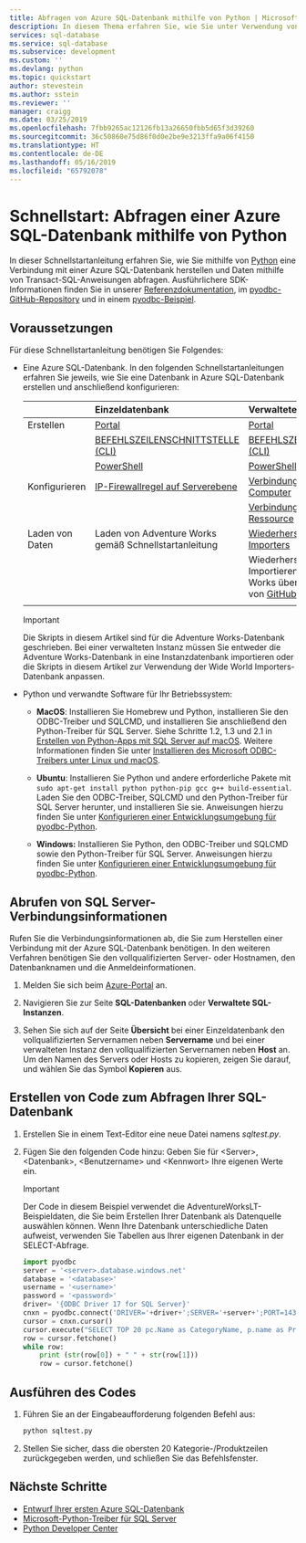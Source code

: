 ```yaml
---
title: Abfragen von Azure SQL-Datenbank mithilfe von Python | Microsoft-Dokumentation
description: In diesem Thema erfahren Sie, wie Sie unter Verwendung von Python ein Programm erstellen, das eine Verbindung mit einer Azure SQL-Datenbank herstellt und sie mithilfe von Transact-SQL-Anweisungen abfragt.
services: sql-database
ms.service: sql-database
ms.subservice: development
ms.custom: ''
ms.devlang: python
ms.topic: quickstart
author: stevestein
ms.author: sstein
ms.reviewer: ''
manager: craigg
ms.date: 03/25/2019
ms.openlocfilehash: 7fbb9265ac12126fb13a26650fbb5d65f3d39260
ms.sourcegitcommit: 36c50860e75d86f0d0e2be9e3213ffa9a06f4150
ms.translationtype: HT
ms.contentlocale: de-DE
ms.lasthandoff: 05/16/2019
ms.locfileid: "65792078"
---
```

# <a name="quickstart-use-python-to-query-an-azure-sql-database"></a>Schnellstart: Abfragen einer Azure SQL-Datenbank mithilfe von Python

 In dieser Schnellstartanleitung erfahren Sie, wie Sie mithilfe von [Python](https://python.org) eine Verbindung mit einer Azure SQL-Datenbank herstellen und Daten mithilfe von Transact-SQL-Anweisungen abfragen. Ausführlichere SDK-Informationen finden Sie in unserer [Referenzdokumentation](https://docs.microsoft.com/python/api/overview/azure/sql), im [pyodbc-GitHub-Repository](https://github.com/mkleehammer/pyodbc/wiki/) und in einem [pyodbc-Beispiel](https://github.com/mkleehammer/pyodbc/wiki/Getting-started).

## <a name="prerequisites"></a>Voraussetzungen

Für diese Schnellstartanleitung benötigen Sie Folgendes:

- Eine Azure SQL-Datenbank. In den folgenden Schnellstartanleitungen erfahren Sie jeweils, wie Sie eine Datenbank in Azure SQL-Datenbank erstellen und anschließend konfigurieren:

  || Einzeldatenbank | Verwaltete Instanz |
  |:--- |:--- |:---|
  | Erstellen| [Portal](sql-database-single-database-get-started.md) | [Portal](sql-database-managed-instance-get-started.md) |
  || [BEFEHLSZEILENSCHNITTSTELLE (CLI)](scripts/sql-database-create-and-configure-database-cli.md) | [BEFEHLSZEILENSCHNITTSTELLE (CLI)](https://medium.com/azure-sqldb-managed-instance/working-with-sql-managed-instance-using-azure-cli-611795fe0b44) |
  || [PowerShell](scripts/sql-database-create-and-configure-database-powershell.md) | [PowerShell](scripts/sql-database-create-configure-managed-instance-powershell.md) |
  | Konfigurieren | [IP-Firewallregel auf Serverebene](sql-database-server-level-firewall-rule.md)| [Verbindung von einem virtuellen Computer](sql-database-managed-instance-configure-vm.md)|
  |||[Verbindung von einer lokalen Ressource](sql-database-managed-instance-configure-p2s.md)
  |Laden von Daten|Laden von Adventure Works gemäß Schnellstartanleitung|[Wiederherstellen von Wide World Importers](sql-database-managed-instance-get-started-restore.md)
  |||Wiederherstellen oder Importieren von Adventure Works über eine [BACPAC-Datei](sql-database-import.md) von [GitHub](https://github.com/Microsoft/sql-server-samples/tree/master/samples/databases/adventure-works)|
  |||

  > [!IMPORTANT]
  > Die Skripts in diesem Artikel sind für die Adventure Works-Datenbank geschrieben. Bei einer verwalteten Instanz müssen Sie entweder die Adventure Works-Datenbank in eine Instanzdatenbank importieren oder die Skripts in diesem Artikel zur Verwendung der Wide World Importers-Datenbank anpassen.
  
- Python und verwandte Software für Ihr Betriebssystem:
  
  - **MacOS**: Installieren Sie Homebrew und Python, installieren Sie den ODBC-Treiber und SQLCMD, und installieren Sie anschließend den Python-Treiber für SQL Server. Siehe Schritte 1.2, 1.3 und 2.1 in [Erstellen von Python-Apps mit SQL Server auf macOS](https://www.microsoft.com/sql-server/developer-get-started/python/mac/). Weitere Informationen finden Sie unter [Installieren des Microsoft ODBC-Treibers unter Linux und macOS](https://docs.microsoft.com/sql/connect/odbc/linux-mac/installing-the-microsoft-odbc-driver-for-sql-server).

  - **Ubuntu**: Installieren Sie Python und andere erforderliche Pakete mit `sudo apt-get install python python-pip gcc g++ build-essential`. Laden Sie den ODBC-Treiber, SQLCMD und den Python-Treiber für SQL Server herunter, und installieren Sie sie. Anweisungen hierzu finden Sie unter [Konfigurieren einer Entwicklungsumgebung für pyodbc-Python](/sql/connect/python/pyodbc/step-1-configure-development-environment-for-pyodbc-python-development#linux).

  - **Windows:** Installieren Sie Python, den ODBC-Treiber und SQLCMD sowie den Python-Treiber für SQL Server. Anweisungen hierzu finden Sie unter [Konfigurieren einer Entwicklungsumgebung für pyodbc-Python](/sql/connect/python/pyodbc/step-1-configure-development-environment-for-pyodbc-python-development#windows).

## <a name="get-sql-server-connection-information"></a>Abrufen von SQL Server-Verbindungsinformationen

Rufen Sie die Verbindungsinformationen ab, die Sie zum Herstellen einer Verbindung mit der Azure SQL-Datenbank benötigen. In den weiteren Verfahren benötigen Sie den vollqualifizierten Server- oder Hostnamen, den Datenbanknamen und die Anmeldeinformationen.

1. Melden Sie sich beim [Azure-Portal](https://portal.azure.com/) an.

2. Navigieren Sie zur Seite **SQL-Datenbanken** oder **Verwaltete SQL-Instanzen**.

3. Sehen Sie sich auf der Seite **Übersicht** bei einer Einzeldatenbank den vollqualifizierten Servernamen neben **Servername** und bei einer verwalteten Instanz den vollqualifizierten Servernamen neben **Host** an. Um den Namen des Servers oder Hosts zu kopieren, zeigen Sie darauf, und wählen Sie das Symbol **Kopieren** aus.

## <a name="create-code-to-query-your-sql-database"></a>Erstellen von Code zum Abfragen Ihrer SQL-Datenbank 

1. Erstellen Sie in einem Text-Editor eine neue Datei namens *sqltest.py*.  
   
1. Fügen Sie den folgenden Code hinzu: Geben Sie für \<Server>, \<Datenbank>, \<Benutzername> und \<Kennwort> Ihre eigenen Werte ein.
   
   >[!IMPORTANT]
   >Der Code in diesem Beispiel verwendet die AdventureWorksLT-Beispieldaten, die Sie beim Erstellen Ihrer Datenbank als Datenquelle auswählen können. Wenn Ihre Datenbank unterschiedliche Daten aufweist, verwenden Sie Tabellen aus Ihrer eigenen Datenbank in der SELECT-Abfrage. 
   
   ```python
   import pyodbc
   server = '<server>.database.windows.net'
   database = '<database>'
   username = '<username>'
   password = '<password>'
   driver= '{ODBC Driver 17 for SQL Server}'
   cnxn = pyodbc.connect('DRIVER='+driver+';SERVER='+server+';PORT=1433;DATABASE='+database+';UID='+username+';PWD='+ password)
   cursor = cnxn.cursor()
   cursor.execute("SELECT TOP 20 pc.Name as CategoryName, p.name as ProductName FROM [SalesLT].[ProductCategory] pc JOIN [SalesLT].[Product] p ON pc.productcategoryid = p.productcategoryid")
   row = cursor.fetchone()
   while row:
       print (str(row[0]) + " " + str(row[1]))
       row = cursor.fetchone()
   ```
   

## <a name="run-the-code"></a>Ausführen des Codes

1. Führen Sie an der Eingabeaufforderung folgenden Befehl aus:

   ```cmd
   python sqltest.py
   ```

1. Stellen Sie sicher, dass die obersten 20 Kategorie-/Produktzeilen zurückgegeben werden, und schließen Sie das Befehlsfenster.

## <a name="next-steps"></a>Nächste Schritte

- [Entwurf Ihrer ersten Azure SQL-Datenbank](sql-database-design-first-database.md)
- [Microsoft-Python-Treiber für SQL Server](https://docs.microsoft.com/sql/connect/python/python-driver-for-sql-server/)
- [Python Developer Center](https://azure.microsoft.com/develop/python/?v=17.23h)

